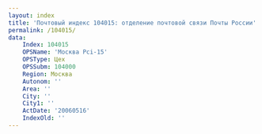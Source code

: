 ```yaml
---
layout: index
title: 'Почтовый индекс 104015: отделение почтовой связи Почты России'
permalink: /104015/
data:
    Index: 104015
    OPSName: 'Москва Pci-15'
    OPSType: Цех
    OPSSubm: 104000
    Region: Москва
    Autonom: ''
    Area: ''
    City: ''
    City1: ''
    ActDate: '20060516'
    IndexOld: ''
---
```

